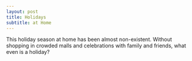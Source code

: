 ```yaml
---
layout: post
title: Holidays
subtitle: at Home
---
```


This holiday season at home has been almost non-existent. 
Without shopping in crowded malls and celebrations with family and friends, what even is a holiday?

